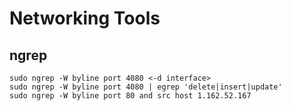 <!-- TITLE: Networking Tools -->
<!-- SUBTITLE: A quick summary of Networking Tools -->

# Networking Tools


## ngrep

```
sudo ngrep -W byline port 4080 <-d interface>
sudo ngrep -W byline port 4080 | egrep 'delete|insert|update'
sudo ngrep -W byline port 80 and src host 1.162.52.167
```
